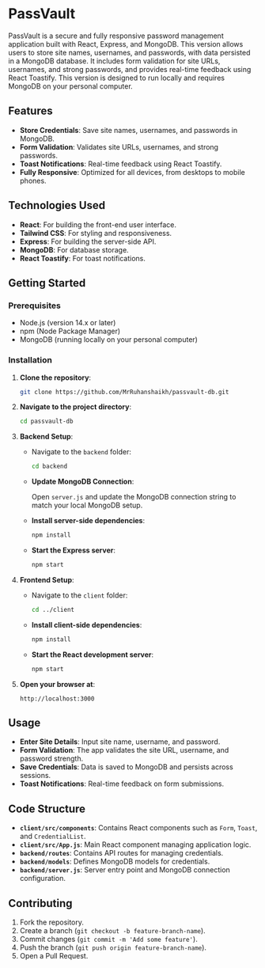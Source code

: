 # PassVault

PassVault is a secure and fully responsive password management application built with React, Express, and MongoDB. This version allows users to store site names, usernames, and passwords, with data persisted in a MongoDB database. It includes form validation for site URLs, usernames, and strong passwords, and provides real-time feedback using React Toastify. This version is designed to run locally and requires MongoDB on your personal computer.

## Features

- **Store Credentials**: Save site names, usernames, and passwords in MongoDB.
- **Form Validation**: Validates site URLs, usernames, and strong passwords.
- **Toast Notifications**: Real-time feedback using React Toastify.
- **Fully Responsive**: Optimized for all devices, from desktops to mobile phones.

## Technologies Used

- **React**: For building the front-end user interface.
- **Tailwind CSS**: For styling and responsiveness.
- **Express**: For building the server-side API.
- **MongoDB**: For database storage.
- **React Toastify**: For toast notifications.

## Getting Started

### Prerequisites

- Node.js (version 14.x or later)
- npm (Node Package Manager)
- MongoDB (running locally on your personal computer)

### Installation

1. **Clone the repository**:

    ```bash
    git clone https://github.com/MrRuhanshaikh/passvault-db.git
    ```

2. **Navigate to the project directory**:

    ```bash
    cd passvault-db
    ```

3. **Backend Setup**:

    - Navigate to the `backend` folder:

        ```bash
        cd backend
        ```

    - **Update MongoDB Connection**:

        Open `server.js` and update the MongoDB connection string to match your local MongoDB setup.

    - **Install server-side dependencies**:

        ```bash
        npm install
        ```

    - **Start the Express server**:

        ```bash
        npm start
        ```

4. **Frontend Setup**:

    - Navigate to the `client` folder:

        ```bash
        cd ../client
        ```

    - **Install client-side dependencies**:

        ```bash
        npm install
        ```

    - **Start the React development server**:

        ```bash
        npm start
        ```

5. **Open your browser at**:

    ```
    http://localhost:3000
    ```

## Usage

- **Enter Site Details**: Input site name, username, and password.
- **Form Validation**: The app validates the site URL, username, and password strength.
- **Save Credentials**: Data is saved to MongoDB and persists across sessions.
- **Toast Notifications**: Real-time feedback on form submissions.

## Code Structure

- **`client/src/components`**: Contains React components such as `Form`, `Toast`, and `CredentialList`.
- **`client/src/App.js`**: Main React component managing application logic.
- **`backend/routes`**: Contains API routes for managing credentials.
- **`backend/models`**: Defines MongoDB models for credentials.
- **`backend/server.js`**: Server entry point and MongoDB connection configuration.

## Contributing

1. Fork the repository.
2. Create a branch (`git checkout -b feature-branch-name`).
3. Commit changes (`git commit -m 'Add some feature'`).
4. Push the branch (`git push origin feature-branch-name`).
5. Open a Pull Request.


